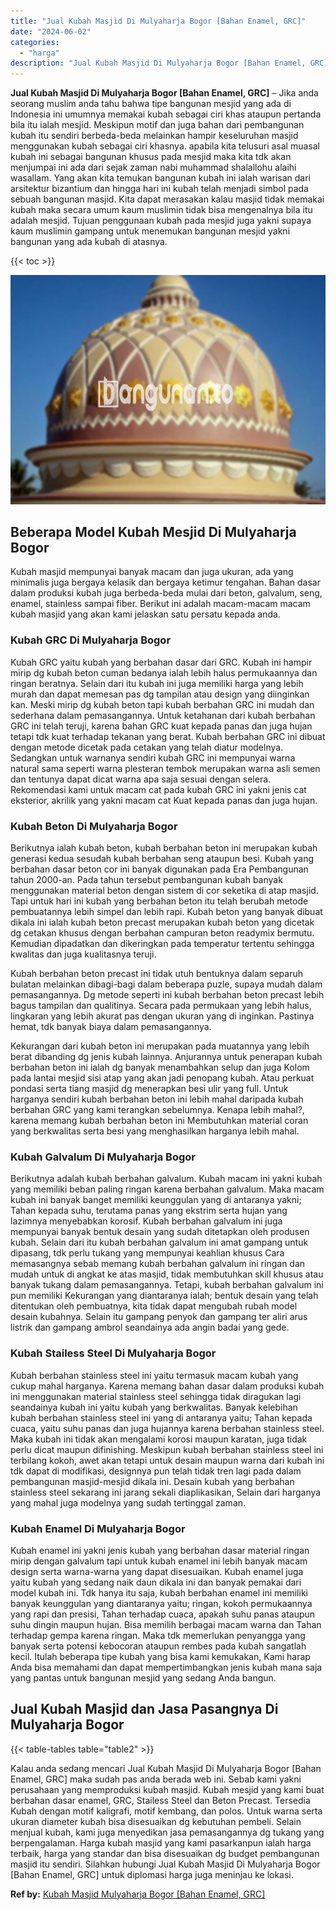 ```yaml
---
title: "Jual Kubah Masjid Di Mulyaharja Bogor [Bahan Enamel, GRC]"
date: "2024-06-02"
categories: 
  - "harga"
description: "Jual Kubah Masjid Di Mulyaharja Bogor [Bahan Enamel, GRC]. Kalau anda sedang mencari Jual Kubah Masjid Di Mulyaharja Bogor [Bahan Enamel, GRC] maka sudah p..."
---
```


**Jual Kubah Masjid Di Mulyaharja Bogor \[Bahan Enamel, GRC\]** – Jika anda seorang muslim anda tahu bahwa tipe bangunan mesjid yang ada di Indonesia ini umumnya memakai kubah sebagai ciri khas ataupun pertanda bila itu ialah mesjid. Meskipun motif dan juga bahan dari pembangunan kubah itu sendiri berbeda-beda melainkan hampir keseluruhan masjid menggunakan kubah sebagai ciri khasnya. apabila kita telusuri asal muasal kubah ini sebagai bangunan khusus pada mesjid maka kita tdk akan menjumpai ini ada dari sejak zaman nabi muhammad shalallohu alaihi wasallam. Yang akan kita temukan bangunan kubah ini ialah warisan dari arsitektur bizantium dan hingga hari ini kubah telah menjadi simbol pada sebuah bangunan masjid. Kita dapat merasakan kalau masjid tidak memakai kubah maka secara umum kaum muslimin tidak bisa mengenalnya bila itu adalah mesjid. Tujuan penggunaan kubah pada mesjid juga yakni supaya kaum muslimin gampang untuk menemukan bangunan mesjid yakni bangunan yang ada kubah di atasnya.

{{< toc >}}

![Jual Kubah Masjid Di Mulyaharja Bogor [Bahan Enamel, GRC]](/images/jual-kubah-masjid-35.png)

## Beberapa Model Kubah Mesjid Di Mulyaharja Bogor

Kubah masjid mempunyai banyak macam dan juga ukuran, ada yang minimalis juga bergaya kelasik dan bergaya ketimur tengahan. Bahan dasar dalam produksi kubah juga berbeda-beda mulai dari beton, galvalum, seng, enamel, stainless sampai fiber. Berikut ini adalah macam-macam macam kubah masjid yang akan kami jelaskan satu persatu kepada anda.

### Kubah GRC Di Mulyaharja Bogor

Kubah GRC yaitu kubah yang berbahan dasar dari GRC. Kubah ini hampir mirip dg kubah beton cuman bedanya ialah lebih halus permukaannya dan ringan beratnya. Selain dari itu kubah ini juga memiliki harga yang lebih murah dan dapat memesan pas dg tampilan atau design yang diinginkan kan. Meski mirip dg kubah beton tapi kubah berbahan GRC ini mudah dan sederhana dalam pemasangannya. Untuk ketahanan dari kubah berbahan GRC ini telah teruji, karena bahan GRC kuat kepada panas dan juga hujan tetapi tdk kuat terhadap tekanan yang berat. Kubah berbahan GRC ini dibuat dengan metode dicetak pada cetakan yang telah diatur modelnya. Sedangkan untuk warnanya sendiri kubah GRC ini mempunyai warna natural sama seperti warna plesteran tembok merupakan warna asli semen dan tentunya dapat dicat warna apa saja sesuai dengan selera. Rekomendasi kami untuk macam cat pada kubah GRC ini yakni jenis cat eksterior, akrilik yang yakni macam cat Kuat kepada panas dan juga hujan.

### Kubah Beton Di Mulyaharja Bogor

Berikutnya ialah kubah beton, kubah berbahan beton ini merupakan kubah generasi kedua sesudah kubah berbahan seng ataupun besi. Kubah yang berbahan dasar beton cor ini banyak digunakan pada Era Pembangunan tahun 2000-an. Pada tahun tersebut pembangunan kubah banyak menggunakan material beton dengan sistem di cor seketika di atap masjid. Tapi untuk hari ini kubah yang berbahan beton itu telah berubah metode pembuatannya lebih simpel dan lebih rapi. Kubah beton yang banyak dibuat dikala ini ialah kubah beton precast merupakan kubah beton yang dicetak dg cetakan khusus dengan berbahan campuran beton readymix bermutu. Kemudian dipadatkan dan dikeringkan pada temperatur tertentu sehingga kwalitas dan juga kualitasnya teruji.

Kubah berbahan beton precast ini tidak utuh bentuknya dalam separuh bulatan melainkan dibagi-bagi dalam beberapa puzle, supaya mudah dalam pemasangannya. Dg metode seperti ini kubah berbahan beton precast lebih bagus tampilan dan qualitinya. Secara pada permukaan yang lebih halus, lingkaran yang lebih akurat pas dengan ukuran yang di inginkan. Pastinya hemat, tdk banyak biaya dalam pemasangannya.

Kekurangan dari kubah beton ini merupakan pada muatannya yang lebih berat dibanding dg jenis kubah lainnya. Anjurannya untuk penerapan kubah berbahan beton ini ialah dg banyak menambahkan selup dan juga Kolom pada lantai mesjid sisi atap yang akan jadi penopang kubah. Atau perkuat pondasi serta tiang masjid dg menerapkan besi ulir yang full. Untuk harganya sendiri kubah berbahan beton ini lebih mahal daripada kubah berbahan GRC yang kami terangkan sebelumnya. Kenapa lebih mahal?, karena memang kubah berbahan beton ini Membutuhkan material coran yang berkwalitas serta besi yang menghasilkan harganya lebih mahal.

### Kubah Galvalum Di Mulyaharja Bogor

Berikutnya adalah kubah berbahan galvalum. Kubah macam ini yakni kubah yang memiliki beban paling ringan karena berbahan galvalum. Maka macam kubah ini banyak banget memiliki keunggulan yang di antaranya yakni; Tahan kepada suhu, terutama panas yang ekstrim serta hujan yang lazimnya menyebabkan korosif. Kubah berbahan galvalum ini juga mempunyai banyak bentuk desain yang sudah ditetapkan oleh produsen kubah. Selain dari itu kubah berbahan galvalum ini amat gampang untuk dipasang, tdk perlu tukang yang mempunyai keahlian khusus Cara memasangnya sebab memang kubah berbahan galvalum ini ringan dan mudah untuk di angkat ke atas masjid, tidak membutuhkan skill khusus atau banyak tukang dalam pemasangannya. Tetapi, kubah berbahan galvalum ini pun memiliki Kekurangan yang diantaranya ialah; bentuk desain yang telah ditentukan oleh pembuatnya, kita tidak dapat mengubah rubah model desain kubahnya. Selain itu gampang penyok dan gampang ter aliri arus listrik dan gampang ambrol seandainya ada angin badai yang gede.

### Kubah Stailess Steel Di Mulyaharja Bogor

Kubah berbahan stainless steel ini yaitu termasuk macam kubah yang cukup mahal harganya. Karena memang bahan dasar dalam produksi kubah ini menggunakan material stainless steel sehingga tidak diragukan lagi seandainya kubah ini yaitu kubah yang berkwalitas. Banyak kelebihan kubah berbahan stainless steel ini yang di antaranya yaitu; Tahan kepada cuaca, yaitu suhu panas dan juga hujannya karena berbahan stainless steel. Maka kubah ini tidak akan mengalami korosi maupun karatan, juga tidak perlu dicat maupun difinishing. Meskipun kubah berbahan stainless steel ini terbilang kokoh, awet akan tetapi untuk desain maupun warna dari kubah ini tdk dapat di modifikasi, designnya pun telah tidak tren lagi pada dalam pembangunan masjid-mesjid dikala ini. Desain kubah yang berbahan stainless steel sekarang ini jarang sekali diaplikasikan, Selain dari harganya yang mahal juga modelnya yang sudah tertinggal zaman.

### Kubah Enamel Di Mulyaharja Bogor

Kubah enamel ini yakni jenis kubah yang berbahan dasar material ringan mirip dengan galvalum tapi untuk kubah enamel ini lebih banyak macam design serta warna-warna yang dapat disesuaikan. Kubah enamel juga yaitu kubah yang sedang naik daun dikala ini dan banyak pemakai dari model kubah ini. Tdk hanya itu saja, kubah berbahan enamel ini memiliki banyak keunggulan yang diantaranya yaitu; ringan, kokoh permukaannya yang rapi dan presisi, Tahan terhadap cuaca, apakah suhu panas ataupun suhu dingin maupun hujan. Bisa memilih berbagai macam warna dan Tahan terhadap gempa karena ringan. Maka tdk memerlukan penyangga yang banyak serta potensi kebocoran ataupun rembes pada kubah sangatlah kecil. Itulah beberapa tipe kubah yang bisa kami kemukakan, Kami harap Anda bisa memahami dan dapat mempertimbangkan jenis kubah mana saja yang pantas untuk bangunan mesjid yang sedang Anda bangun.

## Jual Kubah Masjid dan Jasa Pasangnya Di Mulyaharja Bogor

{{< table-tables table="table2" >}}

Kalau anda sedang mencari Jual Kubah Masjid Di Mulyaharja Bogor \[Bahan Enamel, GRC\] maka sudah pas anda berada web ini. Sebab kami yakni perusahaan yang memproduksi kubah masjid. Kubah mesjid yang kami buat berbahan dasar enamel, GRC, Stailess Steel dan Beton Precast. Tersedia Kubah dengan motif kaligrafi, motif kembang, dan polos. Untuk warna serta ukuran diameter kubah bisa disesuaikan dg kebutuhan pembeli. Selain menjual kubah, kami juga menyedikan jasa pemasangannya dg tukang yang berpengalaman. Harga kubah masjid yang kami pasarkanpun ialah harga terbaik, harga yang standar dan bisa disesuaikan dg budget pembangunan masjid itu sendiri. Silahkan hubungi Jual Kubah Masjid Di Mulyaharja Bogor \[Bahan Enamel, GRC\] untuk diplomasi harga juga meninjau ke lokasi.

**Ref by:** [Kubah Masjid Mulyaharja Bogor [Bahan Enamel, GRC]](https://id.wikipedia.org/wiki/Kubah)
